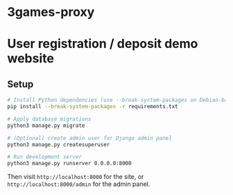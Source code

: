 # 3games-proxy

# User registration / deposit demo website

## Setup

```bash
# Install Python dependencies (use --break-system-packages on Debian-based distros with PEP 668)
pip install --break-system-packages -r requirements.txt

# Apply database migrations
python3 manage.py migrate

# (Optional) create admin user for Django admin panel
python3 manage.py createsuperuser

# Run development server
python3 manage.py runserver 0.0.0.0:8000
```

Then visit `http://localhost:8000` for the site, or `http://localhost:8000/admin` for the admin panel.